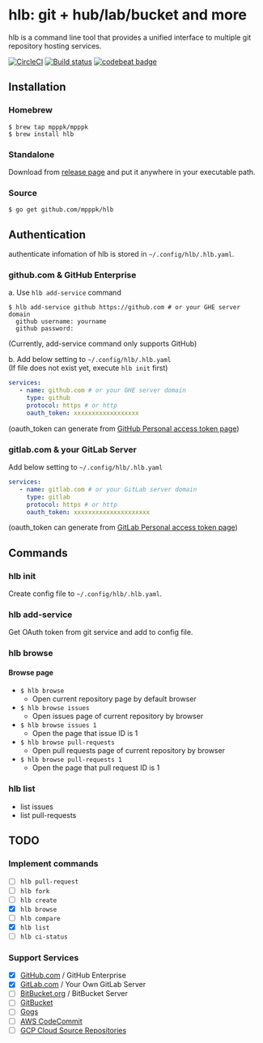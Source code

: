 # hlb: git + hub/lab/bucket and more
hlb is a command line tool that provides a unified interface to multiple git repository hosting services.

[![CircleCI](https://circleci.com/gh/mpppk/hlb/tree/master.svg?style=svg)](https://circleci.com/gh/mpppk/hlb/tree/master)
[![Build status](https://ci.appveyor.com/api/projects/status/9jw7n8ruxseys95n/branch/master?svg=true)](https://ci.appveyor.com/project/mpppk/hlb/branch/master)
[![codebeat badge](https://codebeat.co/badges/544129f2-79a9-4641-8399-f06581cd2c53)](https://codebeat.co/projects/github-com-mpppk-hlb-master)

## Installation
### Homebrew
```Shell
$ brew tap mpppk/mpppk
$ brew install hlb
```

### Standalone
Download from [release page](https://github.com/mpppk/hlb/releases) and put it anywhere in your executable path.

### Source
```Shell
$ go get github.com/mpppk/hlb
```

## Authentication
authenticate infomation of hlb is stored in `~/.config/hlb/.hlb.yaml`.

### github.com & GitHub Enterprise
a. Use `hlb add-service` command
 ```Shell
 $ hlb add-service github https://github.com # or your GHE server domain
   github username: yourname
   github password:   
 ```
(Currently, add-service command only supports GitHub)

b. Add below setting to `~/.config/hlb/.hlb.yaml`  
(If file does not exist yet, execute `hlb init` first)
```yaml
services:
   - name: github.com # or your GHE server domain
     type: github
     protocol: https # or http
     oauth_token: xxxxxxxxxxxxxxxxxx
```
(oauth_token can generate from [GitHub Personal access token page](https://github.com/settings/tokens))

### gitlab.com & your GitLab Server 
Add below setting to `~/.config/hlb/.hlb.yaml`

```yaml
services:
   - name: gitlab.com # or your GitLab server domain
     type: gitlab
     protocol: https # or http
     oauth_token: xxxxxxxxxxxxxxxxxxxxx
```
(oauth_token can generate from [GitLab Personal access token page](https://gitlab.com/profile/personal_access_tokens))

## Commands
### hlb init
Create config file to `~/.config/hlb/.hlb.yaml`.

### hlb add-service
Get OAuth token from git service and add to config file.

### hlb browse
#### Browse page
* `$ hlb browse`
    * Open current repository page by default browser
* `$ hlb browse issues`
    * Open issues page of current repository by browser
* `$ hlb browse issues 1` 
    * Open the page that issue ID is 1
* `$ hlb browse pull-requests`
    * Open pull requests page of current repository by browser
* `$ hlb browse pull-requests 1`
    * Open the page that pull request ID is 1

### hlb list
* list issues
* list pull-requests

## TODO
### Implement commands
- [ ] `hlb pull-request`
- [ ] `hlb fork`
- [ ] `hlb create`
- [x] `hlb browse`
- [ ] `hlb compare`
- [x] `hlb list`
- [ ] `hlb ci-status`

### Support Services
- [x] [GitHub.com](https://github.com) / GitHub Enterprise
- [x] [GitLab.com](https://gitlab.com) / Your Own GitLab Server
- [ ] [BitBucket.org](https://bitbucket.org) / BitBucket Server
- [ ] [GitBucket](https://github.com/gitbucket/gitbucket)
- [ ] [Gogs](https://gogs.io)
- [ ] [AWS CodeCommit](https://aws.amazon.com/codecommit/)
- [ ] [GCP Cloud Source Repositories](https://cloud.google.com/source-repositories/)
